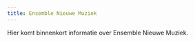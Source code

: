 ```yaml
---
title: Ensemble Nieuwe Muziek
---
```


Hier komt binnenkort informatie over Ensemble Nieuwe Muziek.

